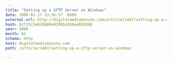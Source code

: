 ```yaml
---
title: "Setting up a SFTP Server on Windows"
date: 2006-01-17 13:36:57 -0600
external-url: http://digitalmediaminute.com/article/1487/setting-up-a-sftp-server-on-windows
hash: b1723c5e638669e8206b416bed859386
year: 2006
month: 01
scheme: http
host: digitalmediaminute.com
path: /article/1487/setting-up-a-sftp-server-on-windows

---
```



